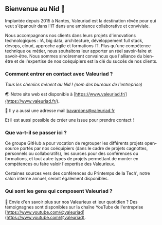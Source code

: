 ## Bienvenue au Nid 🪽

Implantée depuis 2015 à Nantes, Valeuriad est la destination rêvée pour qui veut s'épanouir dans l'IT dans une ambiance collaborative et conviviale.

Nous accompagnons nos clients dans leurs projets d'innovations technologiques : IA, big data, architecture, développement full stack, devops, cloud, approche agile et formations IT.
Plus qu'une compétence technique ou métier, nous souhaitons leur apporter un réel savoir-faire et savoir-être. Nous sommes sincèrement convaincus que l'alliance du bien-être et de l'expertise de nos coéquipiers est la clé du succès de nos clients.

### Comment entrer en contact avec Valeuriad ?

**Tous les chemins mènent au Nid* ! (*nom des bureaux de l'entreprise)**

🌏 Notre site web est disponible à [https://www.valeuriad.fr/](https://www.valeuriad.fr/).

📩 Il y a aussi une adresse mail [bavardons@valeuriad.fr](bavardons@valeuriad.fr)

Et il est aussi possible de créer une issue pour prendre contact !

### Que va-t-il se passer ici ?

Ce groupe GitHub a pour vocation de regrouper les différents projets open-source portés par nos coéquipiers (dans le cadre de projets cagnottes, personnels ou collaboratifs), les sources pour des conférences ou formations, et tout autre types de projets permettant de monter en compétences ou faire valoir l'expertise des Valeurieux.

Certaines sources vers des conférences du Printemps de la Tech', notre salon interne annuel, seront également disponibles.

### Qui sont les gens qui composent Valeuriad ?

🎥 Envie d'en savoir plus sur nos Valeurieux et leur quotidien ? Des témoignagnes sont disponibles sur la chaîne YouTube de l'entreprise [https://www.youtube.com/@valeuriad](https://www.youtube.com/@valeuriad).

<!--

**Here are some ideas to get you started:**

🙋‍♀️ A short introduction - what is your organization all about?
🌈 Contribution guidelines - how can the community get involved?
👩‍💻 Useful resources - where can the community find your docs? Is there anything else the community should know?
🍿 Fun facts - what does your team eat for breakfast?
🧙 Remember, you can do mighty things with the power of [Markdown](https://docs.github.com/github/writing-on-github/getting-started-with-writing-and-formatting-on-github/basic-writing-and-formatting-syntax)
-->
